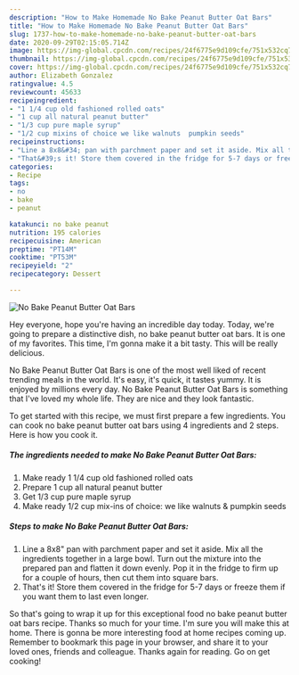 ```yaml
---
description: "How to Make Homemade No Bake Peanut Butter Oat Bars"
title: "How to Make Homemade No Bake Peanut Butter Oat Bars"
slug: 1737-how-to-make-homemade-no-bake-peanut-butter-oat-bars
date: 2020-09-29T02:15:05.714Z
image: https://img-global.cpcdn.com/recipes/24f6775e9d109cfe/751x532cq70/no-bake-peanut-butter-oat-bars-recipe-main-photo.jpg
thumbnail: https://img-global.cpcdn.com/recipes/24f6775e9d109cfe/751x532cq70/no-bake-peanut-butter-oat-bars-recipe-main-photo.jpg
cover: https://img-global.cpcdn.com/recipes/24f6775e9d109cfe/751x532cq70/no-bake-peanut-butter-oat-bars-recipe-main-photo.jpg
author: Elizabeth Gonzalez
ratingvalue: 4.5
reviewcount: 45633
recipeingredient:
- "1 1/4 cup old fashioned rolled oats"
- "1 cup all natural peanut butter"
- "1/3 cup pure maple syrup"
- "1/2 cup mixins of choice we like walnuts  pumpkin seeds"
recipeinstructions:
- "Line a 8x8&#34; pan with parchment paper and set it aside. Mix all the ingredients together in a large bowl. Turn out the mixture into the prepared pan and flatten it down evenly. Pop it in the fridge to firm up for a couple of hours, then cut them into square bars."
- "That&#39;s it! Store them covered in the fridge for 5-7 days or freeze them if you want them to last even longer."
categories:
- Recipe
tags:
- no
- bake
- peanut

katakunci: no bake peanut 
nutrition: 195 calories
recipecuisine: American
preptime: "PT14M"
cooktime: "PT53M"
recipeyield: "2"
recipecategory: Dessert

---
```



![No Bake Peanut Butter Oat Bars](https://img-global.cpcdn.com/recipes/24f6775e9d109cfe/751x532cq70/no-bake-peanut-butter-oat-bars-recipe-main-photo.jpg)

Hey everyone, hope you're having an incredible day today. Today, we're going to prepare a distinctive dish, no bake peanut butter oat bars. It is one of my favorites. This time, I'm gonna make it a bit tasty. This will be really delicious.

No Bake Peanut Butter Oat Bars is one of the most well liked of recent trending meals in the world. It's easy, it's quick, it tastes yummy. It is enjoyed by millions every day. No Bake Peanut Butter Oat Bars is something that I've loved my whole life. They are nice and they look fantastic.




To get started with this recipe, we must first prepare a few ingredients. You can cook no bake peanut butter oat bars using 4 ingredients and 2 steps. Here is how you cook it.

<!--inarticleads1-->

##### The ingredients needed to make No Bake Peanut Butter Oat Bars:

1. Make ready 1 1/4 cup old fashioned rolled oats
1. Prepare 1 cup all natural peanut butter
1. Get 1/3 cup pure maple syrup
1. Make ready 1/2 cup mix-ins of choice: we like walnuts &amp; pumpkin seeds




<!--inarticleads2-->

##### Steps to make No Bake Peanut Butter Oat Bars:

1. Line a 8x8&#34; pan with parchment paper and set it aside. Mix all the ingredients together in a large bowl. Turn out the mixture into the prepared pan and flatten it down evenly. Pop it in the fridge to firm up for a couple of hours, then cut them into square bars.
1. That&#39;s it! Store them covered in the fridge for 5-7 days or freeze them if you want them to last even longer.




So that's going to wrap it up for this exceptional food no bake peanut butter oat bars recipe. Thanks so much for your time. I'm sure you will make this at home. There is gonna be more interesting food at home recipes coming up. Remember to bookmark this page in your browser, and share it to your loved ones, friends and colleague. Thanks again for reading. Go on get cooking!
